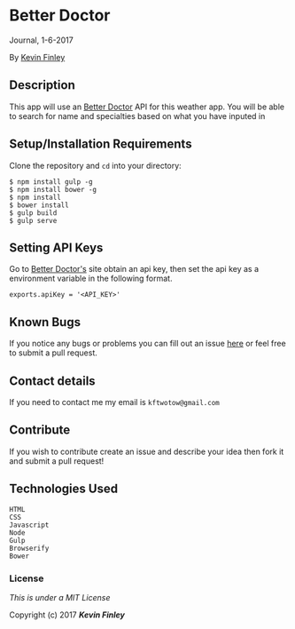 # Better Doctor

 Journal, 1-6-2017

 By [Kevin Finley](http://www.kfinley.com)

## Description

This app will use an [Better Doctor](https://developer.betterdoctor.com/) API for this weather app. You will be able to search for name and specialties based on what you have inputed in

## Setup/Installation Requirements

Clone the repository and `cd` into your directory:
```
$ npm install gulp -g
$ npm install bower -g
$ npm install
$ bower install
$ gulp build
$ gulp serve
```

## Setting API Keys
Go to [Better Doctor's](https://developer.betterdoctor.com/signup) site obtain an api key, then set the api key as a environment variable in the following format.
```
exports.apiKey = '<API_KEY>'
```

## Known Bugs

If you notice any bugs or problems you can fill out an issue [here](http://www.github.com/kftwotwo/weather_app/issues) or feel free to submit a pull request.

## Contact details
If you need to contact me my email is `kftwotow@gmail.com`

## Contribute
If you wish to contribute create an issue and describe your idea then fork it and submit a pull request!

## Technologies Used
```
HTML
CSS
Javascript
Node
Gulp
Browserify
Bower
```
### License

*This is under a MIT License*

Copyright (c) 2017 **_Kevin Finley_**
